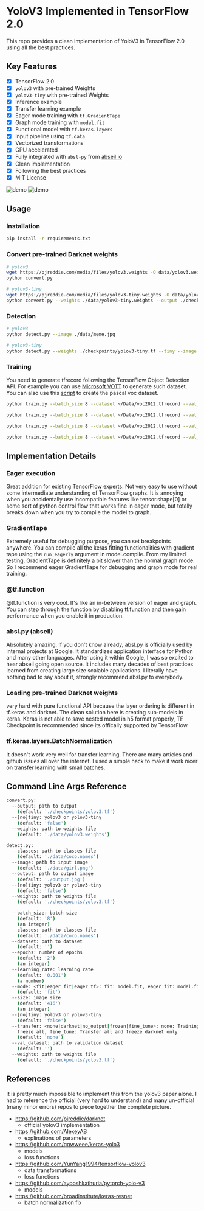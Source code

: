 # YoloV3 Implemented in TensorFlow 2.0

This repo provides a clean implementation of YoloV3 in TensorFlow 2.0 using all the best practices.

## Key Features

- [x] TensorFlow 2.0
- [x] `yolov3` with pre-trained Weights
- [x] `yolov3-tiny` with pre-trained Weights
- [x] Inference example
- [x] Transfer learning example
- [x] Eager mode training with `tf.GradientTape`
- [x] Graph mode training with `model.fit`
- [x] Functional model with `tf.keras.layers`
- [x] Input pipeline using `tf.data`
- [x] Vectorized transformations
- [x] GPU accelerated
- [x] Fully integrated with `absl-py` from [abseil.io](https://abseil.io)
- [x] Clean implementation
- [x] Following the best practices
- [x] MIT License

![demo](https://raw.githubusercontent.com/zzh8829/yolov3-tf2/master/data/meme_out.jpg)
![demo](https://raw.githubusercontent.com/zzh8829/yolov3-tf2/master/data/street_out.jpg)

## Usage

### Installation

```bash
pip install -r requirements.txt
```

### Convert pre-trained Darknet weights

```bash
# yolov3
wget https://pjreddie.com/media/files/yolov3.weights -O data/yolov3.weights
python convert.py

# yolov3-tiny
wget https://pjreddie.com/media/files/yolov3-tiny.weights -O data/yolov3-tiny.weights
python convert.py --weights ./data/yolov3-tiny.weights --output ./checkpoints/yolov3-tiny.tf --tiny
```

### Detection

```bash
# yolov3
python detect.py --image ./data/meme.jpg

# yolov3-tiny
python detect.py --weights ./checkpoints/yolov3-tiny.tf --tiny --image ./data/street.jpg
```

### Training

You need to generate tfrecord following the TensorFlow Object Detection API.
For example you can use [Microsoft VOTT](https://github.com/Microsoft/VoTT) to generate such dataset.
You can also use this [script](https://github.com/tensorflow/models/blob/master/research/object_detection/dataset_tools/create_pascal_tf_record.py) to create the pascal voc dataset.


``` bash
python train.py --batch_size 8 --dataset ~/Data/voc2012.tfrecord --val_dataset ~/Data/voc2012_val.tfrecord --epochs 100 --mode eager_tf --transfer fine_tune

python train.py --batch_size 8 --dataset ~/Data/voc2012.tfrecord --val_dataset ~/Data/voc2012_val.tfrecord --epochs 100 --mode fit --transfer none

python train.py --batch_size 8 --dataset ~/Data/voc2012.tfrecord --val_dataset ~/Data/voc2012_val.tfrecord --epochs 100 --mode fit --transfer no_output

python train.py --batch_size 8 --dataset ~/Data/voc2012.tfrecord --val_dataset ~/Data/voc2012_val.tfrecord --epochs 10 --mode eager_fit --transfer fine_tune --weights ./checkpoints/yolov3-tiny.tf --tiny
```

## Implementation Details

### Eager execution

Great addition for existing TensorFlow experts.
Not very easy to use without some intermediate understanding of TensorFlow graphs.
It is annoying when you accidentally use incompatible features like tensor.shape[0]
or some sort of python control flow that works fine in eager mode, but
totally breaks down when you try to compile the model to graph.

### GradientTape

Extremely useful for debugging purpose, you can set breakpoints anywhere.
You can compile all the keras fitting functionalities with gradient tape using the
`run_eagerly` argument in model.compile. From my limited testing, GradientTape is
definitely a bit slower than the normal graph mode. So I recommend eager GradientTape
for debugging and graph mode for real training.

### @tf.function

@tf.function is very cool. It's like an in-between version of eager and graph.
You can step through the function by disabling tf.function and then gain
performance when you enable it in production.

### absl.py (abseil)

Absolutely amazing. If you don't know already, absl.py is officially used by
internal projects at Google. It standardizes application interface for Python
and many other languages. After using it within Google, I was so excited
to hear abseil going open source. It includes many decades of best practices
learned from creating large size scalable applications. I literally have
nothing bad to say about it, strongly recommend absl.py to everybody.

### Loading pre-trained Darknet weights

very hard with pure functional API because the layer ordering is different in
tf.keras and darknet. The clean solution here is creating sub-models in keras.
Keras is not able to save nested model in h5 format properly, TF Checkpoint is
recommended since its offically supported by TensorFlow.

### tf.keras.layers.BatchNormalization

It doesn't work very well for transfer learning. There are many articles and
github issues all over the internet. I used a simple hack to make it work nicer
on transfer learning with small batches.

## Command Line Args Reference

```bash
convert.py:
  --output: path to output
    (default: './checkpoints/yolov3.tf')
  --[no]tiny: yolov3 or yolov3-tiny
    (default: 'false')
  --weights: path to weights file
    (default: './data/yolov3.weights')

detect.py:
  --classes: path to classes file
    (default: './data/coco.names')
  --image: path to input image
    (default: './data/girl.png')
  --output: path to output image
    (default: './output.jpg')
  --[no]tiny: yolov3 or yolov3-tiny
    (default: 'false')
  --weights: path to weights file
    (default: './checkpoints/yolov3.tf')

  --batch_size: batch size
    (default: '8')
    (an integer)
  --classes: path to classes file
    (default: './data/coco.names')
  --dataset: path to dataset
    (default: '')
  --epochs: number of epochs
    (default: '2')
    (an integer)
  --learning_rate: learning rate
    (default: '0.001')
    (a number)
  --mode: <fit|eager_fit|eager_tf>: fit: model.fit, eager_fit: model.fit(run_eagerly=True), eager_tf: custom GradientTape
    (default: 'fit')
  --size: image size
    (default: '416')
    (an integer)
  --[no]tiny: yolov3 or yolov3-tiny
    (default: 'false')
  --transfer: <none|darknet|no_output|frozen|fine_tune>: none: Training from scratch, darknet: Transfer darknet, no_output: Transfer all but output, frozen: Transfer and
    freeze all, fine_tune: Transfer all and freeze darknet only
    (default: 'none')
  --val_dataset: path to validation dataset
    (default: '')
  --weights: path to weights file
    (default: './checkpoints/yolov3.tf')
```


## References

It is pretty much impossible to implement this from the yolov3 paper alone. I had to reference the official (very hard to understand) and many un-official (many minor errors) repos to piece together the complete picture.

- https://github.com/pjreddie/darknet
    - official yolov3 implementation
- https://github.com/AlexeyAB
    - explinations of parameters
- https://github.com/qqwweee/keras-yolo3
    - models
    - loss functions
- https://github.com/YunYang1994/tensorflow-yolov3
    - data transformations
    - loss functions
- https://github.com/ayooshkathuria/pytorch-yolo-v3
    - models
- https://github.com/broadinstitute/keras-resnet
    - batch normalization fix
